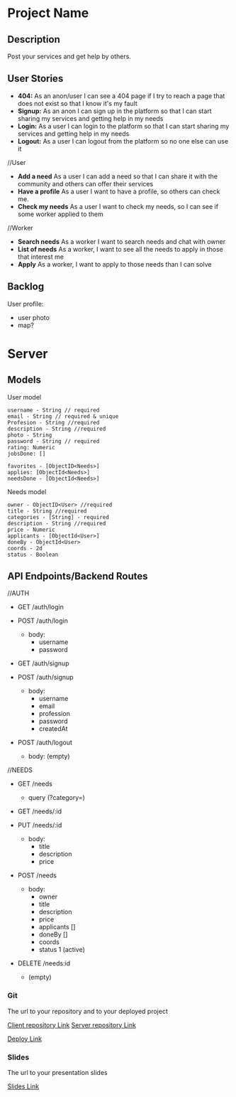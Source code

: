 # Project Name

## Description

Post your services and get help by others.

## User Stories

-  **404:** As an anon/user I can see a 404 page if I try to reach a page that does not exist so that I know it's my fault
-  **Signup:** As an anon I can sign up in the platform so that I can start sharing my services and getting help in my needs
-  **Login:** As a user I can login to the platform so that I can start sharing my services and getting help in my needs
-  **Logout:** As a user I can logout from the platform so no one else can use it

//User
-  **Add a need** As a user I can add a need so that I can share it with the community and others can offer their services
-  **Have a profile** As a user I want to have a profile, so others can check me.
-  **Check my needs** As a user I want to check my needs, so I can see if some worker applied to them

//Worker
-  **Search needs** As a worker I want to search needs and chat with owner
-  **List of needs** As a worker, I want to see all the needs to apply in those that interest me
-  **Apply** As a worker, I want to apply to those needs than I can solve

## Backlog

User profile:
- user photo
- map?
  
# Server

## Models

User model

```
username - String // required
email - String // required & unique
Profesion - String //required
description - String //required
photo - String
password - String // required
rating: Numeric
jobsDone: []

favorites - [ObjectID<Needs>]
applies: [ObjectId<Needs>]
needsDone - [ObjectId<Needs>]
```

Needs model

```
owner - ObjectID<User> //required
title - String //required
categories - [String] - required
description - String //required
price - Numeric
applicants - [ObjectId<User>]
doneBy - ObjectId<User>
coords - 2d
status - Boolean
```


## API Endpoints/Backend Routes

//AUTH

- GET /auth/login

- POST /auth/login
  - body:
    - username
    - password

- GET /auth/signup

- POST /auth/signup
  - body:
    - username
    - email
    - profession
    - password
    - createdAt

- POST /auth/logout
  - body: (empty)


//NEEDS

- GET /needs
    - query (?category=)

- GET /needs/:id


- PUT /needs/:id
    - body:
        - title
        - description
        - price

- POST /needs
    - body:
        - owner
        - title
        - description
        - price
        - applicants []
        - doneBy []
        - coords
        - status 1 (active)

- DELETE /needs:id
    - (empty)

### Git

The url to your repository and to your deployed project

[Client repository Link](http://github.com)
[Server repository Link](http://github.com)

[Deploy Link](http://heroku.com)

### Slides

The url to your presentation slides

[Slides Link](http://slides.com)
